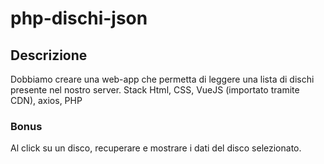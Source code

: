 # php-dischi-json

## Descrizione
Dobbiamo creare una web-app che permetta di leggere una lista di dischi presente nel nostro server.
Stack
Html, CSS, VueJS (importato tramite CDN), axios, PHP
### Bonus
Al click su un disco, recuperare e mostrare i dati del disco selezionato. 